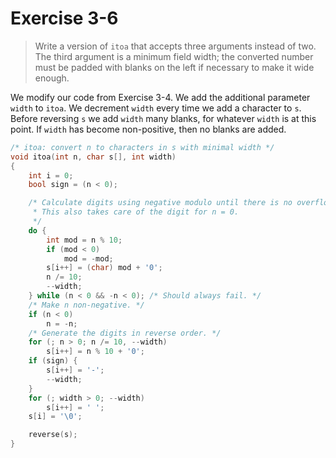 # Exercise 3-6

> Write a version of `itoa` that accepts three arguments instead of two.
> The third argument is a minimum field width;
> the converted number must be padded with blanks on the left if necessary to make it wide enough.



We modify our code from Exercise 3-4.
We add the additional parameter `width` to `itoa`.
We decrement `width` every time we add a character to `s`.
Before reversing `s` we add `width` many blanks, for whatever `width` is at this point.
If `width` has become non-positive, then no blanks are added.

```c
/* itoa: convert n to characters in s with minimal width */
void itoa(int n, char s[], int width)
{
	int i = 0;
	bool sign = (n < 0);

	/* Calculate digits using negative modulo until there is no overflow.
	 * This also takes care of the digit for n = 0.
	 */
	do {
		int mod = n % 10;
		if (mod < 0)
			mod = -mod;
		s[i++] = (char) mod + '0';
		n /= 10;
		--width;
	} while (n < 0 && -n < 0); /* Should always fail. */
	/* Make n non-negative. */
	if (n < 0)
		n = -n;
	/* Generate the digits in reverse order. */
	for (; n > 0; n /= 10, --width)
		s[i++] = n % 10 + '0';
	if (sign) {
		s[i++] = '-';
		--width;
	}
	for (; width > 0; --width)
		s[i++] = ' ';
	s[i] = '\0';

	reverse(s);
}
```
